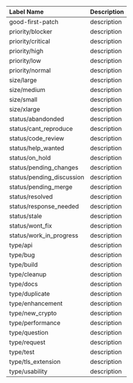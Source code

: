 | Label Name | Description |
|:---|:---|
| good-first-patch | description |
| priority/blocker | description |
| priority/critical | description |
| priority/high | description |
| priority/low | description |
| priority/normal | description |
| size/large | description |
| size/medium | description |
| size/small | description |
| size/xlarge | description |
| status/abandonded | description |
| status/cant_reproduce | description |
| status/code_review | description |
| status/help_wanted | description |
| status/on_hold | description |
| status/pending_changes | description |
| status/pending_discussion | description |
| status/pending_merge | description |
| status/resolved | description |
| status/response_needed | description |
| status/stale | description |
| status/wont_fix | description |
| status/work_in_progress | description |
| type/api | description |
| type/bug | description |
| type/build | description |
| type/cleanup | description |
| type/docs | description |
| type/duplicate | description |
| type/enhancement | description |
| type/new_crypto | description |
| type/performance | description |
| type/question | description |
| type/request | description |
| type/test | description |
| type/tls_extension | description |
| type/usability | description |